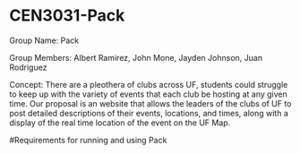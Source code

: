 # CEN3031-Pack
Group Name: Pack

Group Members: Albert Ramirez, John Mone, Jayden Johnson, Juan Rodriguez

Concept: There are a pleothera of clubs across UF, students could struggle to keep up with the variety of events that each club be hosting at any given time. Our proposal is an website that allows the leaders of the clubs of UF to post detailed descriptions of their events, locations, and times, along with a display of the real time location of the event on the UF Map. 

#Requirements for running and using Pack
